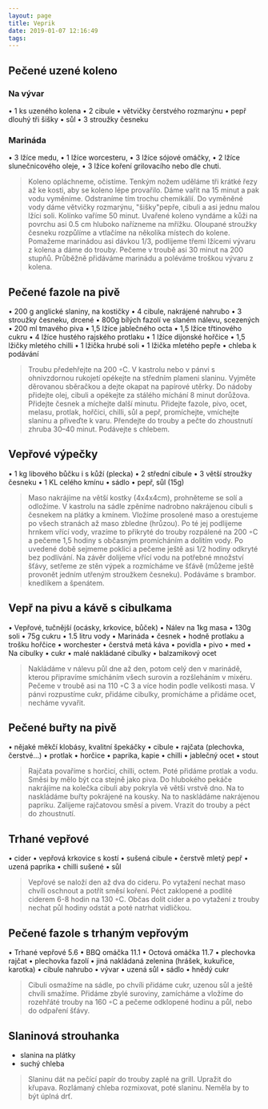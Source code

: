 ```yaml
---
layout: page
title: Veprik
date: 2019-01-07 12:16:49
tags:
---
```

## Pečené uzené koleno
### Na vývar
• 1 ks uzeného kolena
• 2 cibule
• větvičky čerstvého rozmarýnu
• pepř dlouhý tři šišky
• sůl
• 3 stroužky česneku
### Marináda
• 3 lžíce medu,
• 1 lžíce worcesteru,
• 3 lžíce sójové omáčky,
• 2 lžíce slunečnicového oleje,
• 3 lžíce koření grilovacího nebo dle chuti.
>Koleno opláchneme, očistíme. Tenkým nožem uděláme tři
krátké řezy až ke kosti, aby se koleno lépe provařilo. Dáme
vařit na 15 minut a pak vodu vyměníme. Odstraníme tím
trochu chemikálií. Do vyměněné vody dáme větvičky rozmarýnu, "šišky"pepře, cibuli a asi jednu malou lžíci soli. Kolínko
vaříme 50 minut. Uvařené koleno vyndáme a kůži na povrchu
asi 0.5 cm hluboko nařízneme na mřížku. Oloupané stroužky
česneku rozpůlíme a vtlačíme na několika místech do kolene.
Pomažeme marinádou asi dávkou 1/3, podlijeme třemi lžícemi vývaru z kolena a dáme do trouby. Pečeme v troubě
asi 30 minut na 200 stupňů. Průběžně přidáváme marinádu
a poléváme troškou vývaru z kolena.

## Pečené fazole na pivě
• 200 g anglické slaniny, na kostičky
• 4 cibule, nakrájené nahrubo
• 3 stroužky česneku, drcené
• 800g bílých fazolí ve slaném nálevu, scezených
• 200 ml tmavého piva
• 1,5 lžíce jablečného octa
• 1,5 lžíce třtinového cukru
• 4 lžíce hustého rajského protlaku
• 1 lžíce dijonské hořčice
• 1,5 lžičky mletého chilli
• 1 lžička hrubé soli
• 1 lžička mletého pepře
• chleba k podávání
>Troubu předehřejte na 200 ◦C. V kastrolu nebo v pánvi s ohnivzdornou rukojetí opékejte na středním plameni slaninu.
Vyjměte děrovanou sběračkou a dejte okapat na papírové
utěrky. Do nádoby přidejte olej, cibuli a opékejte za stálého
míchání 8 minut dorůžova. Přidejte česnek a míchejte další
minutu. Přidejte fazole, pivo, ocet, melasu, protlak, hořčici,
chilli, sůl a pepř, promíchejte, vmíchejte slaninu a přiveďte
k varu. Přendejte do trouby a pečte do zhoustnutí zhruba
30–40 minut. Podávejte s chlebem.

## Vepřové výpečky
• 1 kg libového bůčku i s kůží (plecka)
• 2 střední cibule
• 3 větší stroužky česneku
• 1 KL celého kmínu
• sádlo
• pepř, sůl (15g)
>Maso nakrájíme na větší kostky (4x4x4cm), prohněteme se
solí a odložíme. V kastrolu na sádle zpěníme nadrobno nakrájenou cibuli s česnekem na plátky a kmínem. Vložíme prosolené maso a orestujeme po všech stranách až maso zbledne
(hrůzou). Po té jej podlijeme hrnkem vřící vody, vrazíme to
přikryté do trouby rozpálené na 200 ◦C a pečeme 1,5 hodiny
s občasným promícháním a dolitím vody. Po uvedené době
sejmeme poklici a pečeme ještě asi 1/2 hodiny odkryté bez
podlívání. Na závěr dolijeme vřící vodu na potřebné množství
šťávy, setřeme ze stěn výpek a rozmícháme ve šťávě (můžeme
ještě provonět jedním utřeným stroužkem česneku). Podáváme s brambor. knedlíkem a špenátem.

## Vepř na pivu a kávě s cibulkama
• Vepřové, tučnější (ocásky, krkovice, bůček)
• Nálev na 1kg masa
• 130g soli
• 75g cukru
• 1.5 litru vody
• Marináda
• česnek
• hodně protlaku a trošku hořčice
• worchester
• čerstvá metá káva
• povidla
• pivo
• med
• Na cibulky
• cukr
• malé nakládané cibulky
• balzamikový ocet
>Nakládáme v nálevu půl dne až den, potom celý den v marinádě, kterou připravíme smícháním všech surovin a rozšleháním v mixéru. Pečeme v troubě asi na 110 ◦C 3 a více hodin
podle velikosti masa.
V pánvi rozpustíme cukr, přidáme cibulky, promícháme a
přidáme ocet, necháme vyvařit.

## Pečené buřty na pivě
• nějaké měkčí klobásy, kvalitní špekáčky
• cibule
• rajčata (plechovka, čerstvé...)
• protlak
• horčice
• paprika, kapie
• chilli
• jablečný ocet
• stout

>Rajčata povaříme s horčicí, chilli, octem. Poté přidáme protlak a vodu. Směsi by mělo být cca stejně jako piva.
Do hlubokého pekáče nakrájíme na kolečka cibuli aby pokryla vě větši vrstvě dno. Na to naskládáme buřty pokrájené
na kousky. Na to naskládáme nakrájenou papriku. Zalijeme
rajčatovou směsí a pivem. Vrazit do trouby a péct do zhoustnutí.

## Trhané vepřové
• cider
• vepřová krkovice s kostí
• sušená cibule
• čerstvě mletý pepř
• uzená paprika
• chilli sušené
• sůl
>Vepřové se naloží den až dva do cideru. Po vytažení nechat
maso chvíli oschnout a potřít směsí koření. Péct zaklopené a
podlité ciderem 6-8 hodin na 130 ◦C. Občas dolít cider a po
vytažení z trouby nechat půl hodiny odstát a poté natrhat
vidličkou.

## Pečené fazole s trhaným vepřovým
• Trhané vepřové 5.6
• BBQ omáčka 11.1
• Octová omáčka 11.7
• plechovka rajčat
• plechovka fazolí
• jiná nakládaná zelenina (hrášek, kukuřice, karotka)
• cibule nahrubo
• vývar
• uzená sůl
• sádlo
• hnědý cukr
>Cibuli osmažíme na sádle, po chvíli přidáme cukr, uzenou sůl
a ještě chvíli smažíme. Přidáme zbylé suroviny, zamícháme a
vložíme do rozehřáté trouby na 160 ◦C a pečeme odklopené
hodinu a půl, nebo do odpaření šťávy.

## Slaninová strouhanka
* slanina na plátky
* suchý chleba

>Slaninu dát na pečící papír do trouby zaplé na grill. Upražit do křupava.
Rozlámaný chleba rozmixovat, poté slaninu. Neměla by to být úplná drť.
